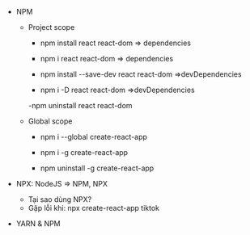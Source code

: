 - NPM
    - Project scope
        - npm install react react-dom => dependencies
        - npm i react react-dom => dependencies

        - npm install --save-dev react react-dom =>devDependencies
        - npm i -D react react-dom =>devDependencies

        -npm uninstall react react-dom
    - Global scope
        - npm i --global create-react-app
        - npm i -g create-react-app

        - npm uninstall -g create-react-app

- NPX: NodeJS => NPM, NPX
    - Tại sao dùng NPX?
    - Gặp lỗi khi: npx create-react-app tiktok

- YARN & NPM